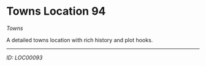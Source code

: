 # Towns Location 94

*Towns*

A detailed towns location with rich history and plot hooks.

---
*ID: LOC00093*